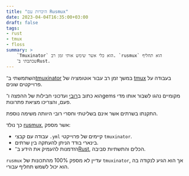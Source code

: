 ```yaml
---
title: "היכרות עם Rusmux"
date: 2023-04-04T16:35:00+03:00
draft: false
tags: 
- rust
- tmux
- floss
summary: >
    `Tmuxinator` הוא כלי אשר שימש אותי זמן רב. `rusmux` הוא תחליף
    שכתבתי ב־Rust.
---
```

השתמשתי ב־[tmuxinator](https://github.com/tmuxinator/tmuxinator) במשך זמן רב 
עבור אוטומציה של [tmux](https://tmux.github.io/) בעבודה על פרוייקטים שונים.

הוא כתוב ב[רובי](https://www.ruby-lang.org/en/) ועדכוני חבילות של ההפצה ו־gems
מקומיים נהגו לשבור אותו מדי פעם, והצריכו מציאת פתרונות.

התקנתו בשרתים אשר אינם בשליטתי וחסרי רובי היוותה משימה נוספת.

כך נולד [rusmux](https://github.com/MeirKriheli/rusmux), אשר מספק:

* עבודה עם קבצי ‎`.yml` קיימים של פרוייקטי `tmuxinator`.
* בינארי בודד הניתן להעתקה בין שרתים.
* הזדמנות להעמיק את הידע ב־[Rust](https://www.rust-lang.org/), הכלים והתשתיות
  סביבה.

`rusmux` עדיין לא מספק 100% מהתכונות של `tmuxinator`, אך הוא הגיע לנקודה בה הוא יכול
לשמש תחליף עבורי.
